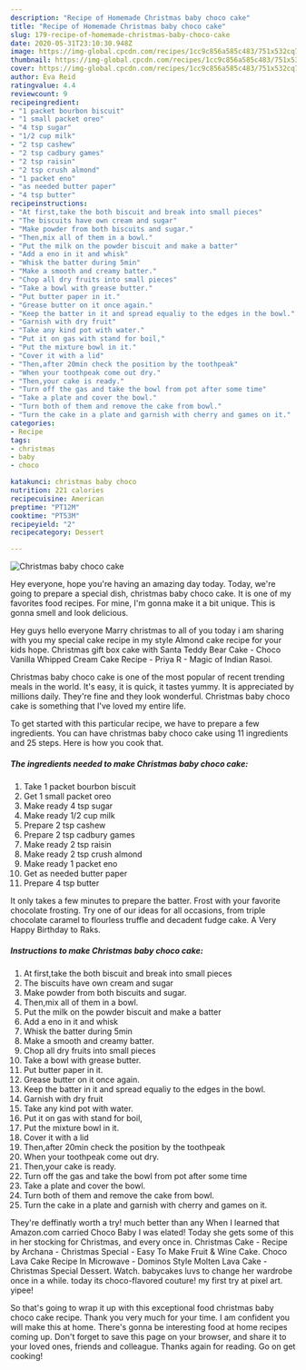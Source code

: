 ```yaml
---
description: "Recipe of Homemade Christmas baby choco cake"
title: "Recipe of Homemade Christmas baby choco cake"
slug: 179-recipe-of-homemade-christmas-baby-choco-cake
date: 2020-05-31T23:10:30.948Z
image: https://img-global.cpcdn.com/recipes/1cc9c856a585c483/751x532cq70/christmas-baby-choco-cake-recipe-main-photo.jpg
thumbnail: https://img-global.cpcdn.com/recipes/1cc9c856a585c483/751x532cq70/christmas-baby-choco-cake-recipe-main-photo.jpg
cover: https://img-global.cpcdn.com/recipes/1cc9c856a585c483/751x532cq70/christmas-baby-choco-cake-recipe-main-photo.jpg
author: Eva Reid
ratingvalue: 4.4
reviewcount: 9
recipeingredient:
- "1 packet bourbon biscuit"
- "1 small packet oreo"
- "4 tsp sugar"
- "1/2 cup milk"
- "2 tsp cashew"
- "2 tsp cadbury games"
- "2 tsp raisin"
- "2 tsp crush almond"
- "1 packet eno"
- "as needed butter paper"
- "4 tsp butter"
recipeinstructions:
- "At first,take the both biscuit and break into small pieces"
- "The biscuits have own cream and sugar"
- "Make powder from both biscuits and sugar."
- "Then,mix all of them in a bowl."
- "Put the milk on the powder biscuit and make a batter"
- "Add a eno in it and whisk"
- "Whisk the batter during 5min"
- "Make a smooth and creamy batter."
- "Chop all dry fruits into small pieces"
- "Take a bowl with grease butter."
- "Put butter paper in it."
- "Grease butter on it once again."
- "Keep the batter in it and spread equaliy to the edges in the bowl."
- "Garnish with dry fruit"
- "Take any kind pot with water."
- "Put it on gas with stand for boil,"
- "Put the mixture bowl in it."
- "Cover it with a lid"
- "Then,after 20min check the position by the toothpeak"
- "When your toothpeak come out dry."
- "Then,your cake is ready."
- "Turn off the gas and take the bowl from pot after some time"
- "Take a plate and cover the bowl."
- "Turn both of them and remove the cake from bowl."
- "Turn the cake in a plate and garnish with cherry and games on it."
categories:
- Recipe
tags:
- christmas
- baby
- choco

katakunci: christmas baby choco 
nutrition: 221 calories
recipecuisine: American
preptime: "PT12M"
cooktime: "PT53M"
recipeyield: "2"
recipecategory: Dessert

---
```



![Christmas baby choco cake](https://img-global.cpcdn.com/recipes/1cc9c856a585c483/751x532cq70/christmas-baby-choco-cake-recipe-main-photo.jpg)

Hey everyone, hope you're having an amazing day today. Today, we're going to prepare a special dish, christmas baby choco cake. It is one of my favorites food recipes. For mine, I'm gonna make it a bit unique. This is gonna smell and look delicious.

Hey guys hello everyone Marry christmas to all of you today i am sharing with you my special cake recipe in my style Almond cake recipe for your kids hope. Christmas gift box cake with Santa Teddy Bear Cake - Choco Vanilla Whipped Cream Cake Recipe - Priya R - Magic of Indian Rasoi.

Christmas baby choco cake is one of the most popular of recent trending meals in the world. It's easy, it is quick, it tastes yummy. It is appreciated by millions daily. They're fine and they look wonderful. Christmas baby choco cake is something that I've loved my entire life.


To get started with this particular recipe, we have to prepare a few ingredients. You can have christmas baby choco cake using 11 ingredients and 25 steps. Here is how you cook that.

<!--inarticleads1-->

##### The ingredients needed to make Christmas baby choco cake:

1. Take 1 packet bourbon biscuit
1. Get 1 small packet oreo
1. Make ready 4 tsp sugar
1. Make ready 1/2 cup milk
1. Prepare 2 tsp cashew
1. Prepare 2 tsp cadbury games
1. Make ready 2 tsp raisin
1. Make ready 2 tsp crush almond
1. Make ready 1 packet eno
1. Get as needed butter paper
1. Prepare 4 tsp butter


It only takes a few minutes to prepare the batter. Frost with your favorite chocolate frosting. Try one of our ideas for all occasions, from triple chocolate caramel to flourless truffle and decadent fudge cake. A Very Happy Birthday to Raks. 

<!--inarticleads2-->

##### Instructions to make Christmas baby choco cake:

1. At first,take the both biscuit and break into small pieces
1. The biscuits have own cream and sugar
1. Make powder from both biscuits and sugar.
1. Then,mix all of them in a bowl.
1. Put the milk on the powder biscuit and make a batter
1. Add a eno in it and whisk
1. Whisk the batter during 5min
1. Make a smooth and creamy batter.
1. Chop all dry fruits into small pieces
1. Take a bowl with grease butter.
1. Put butter paper in it.
1. Grease butter on it once again.
1. Keep the batter in it and spread equaliy to the edges in the bowl.
1. Garnish with dry fruit
1. Take any kind pot with water.
1. Put it on gas with stand for boil,
1. Put the mixture bowl in it.
1. Cover it with a lid
1. Then,after 20min check the position by the toothpeak
1. When your toothpeak come out dry.
1. Then,your cake is ready.
1. Turn off the gas and take the bowl from pot after some time
1. Take a plate and cover the bowl.
1. Turn both of them and remove the cake from bowl.
1. Turn the cake in a plate and garnish with cherry and games on it.


They&#39;re deffinatly worth a try! much better than any When I learned that Amazon.com carried Choco Baby I was elated! Today she gets some of this in her stocking for Christmas, and every once in. Christmas Cake - Recipe by Archana - Christmas Special - Easy To Make Fruit &amp; Wine Cake. Choco Lava Cake Recipe In Microwave - Dominos Style Molten Lava Cake - Christmas Special Dessert. Watch. babycakes luvs to change her wardrobe once in a while. today its choco-flavored couture! my first try at pixel art. yipee! 

So that's going to wrap it up with this exceptional food christmas baby choco cake recipe. Thank you very much for your time. I am confident you will make this at home. There's gonna be interesting food at home recipes coming up. Don't forget to save this page on your browser, and share it to your loved ones, friends and colleague. Thanks again for reading. Go on get cooking!
